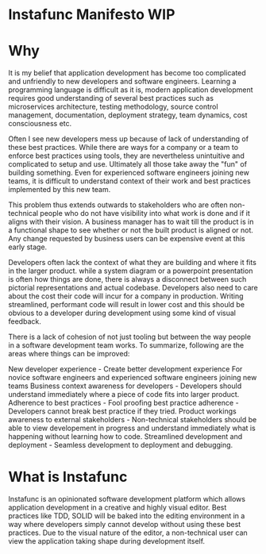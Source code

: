 # Instafunc Manifesto WIP

# Why
It is my belief that application development has become too complicated and unfriendly to new developers and software engineers. Learning a programming language is difficult as it is, modern application development requires good understanding of several best practices such as microservices architecture, testing methodology, source control management, documentation, deployment strategy, team dynamics, cost consciousness etc.

Often I see new developers mess up because of lack of understanding of these best practices. While there are ways for a company or a team to enforce best practices using tools, they are nevertheless unintuitive and complicated to setup and use. Ultimately all those take away the "fun" of building something. Even for experienced software engineers joining new teams, it is difficult to understand context of their work and best practices implemented by this new team.

This problem thus extends outwards to stakeholders who are often non-technical people who do not have visibility into what work is done and if it aligns with their vision. A business manager has to wait till the product is in a functional shape to see whether or not the built product is aligned or not. Any change requested by business users can be expensive event at this early stage.

Developers often lack the context of what they are building and where it fits in the larger product. while a system diagram or a powerpoint presentation is often how things are done, there is always a disconnect between such pictorial representations and actual codebase. Developers also need to care about the cost their code will incur for a company in production. Writing streamlined, performant code will result in lower cost and this should be obvious to a developer during development using some kind of visual feedback.

There is a lack of cohesion of not just tooling but between the way people in a software development team works.
To summarize, following are the areas where things can be improved:

New developer experience - Create better development experience For novice software engineers and experienced software engineers joining new teams
Business context awareness for developers - Developers should understand immediately where a piece of code fits into larger product.
Adherence to best practices - Fool proofing best practice adherence - Developers cannot break best practice if they tried.
Product workings awareness to external stakeholders - Non-technical stakeholders should be able to view developement in progress and understand immediately what is happening without learning how to code.
Streamlined development and deployment - Seamless development to deployment and debugging.

# What is Instafunc
Instafunc is an opinionated software development platform which allows application development in a creative and highly visual editor. Best practices like TDD, SOLID will be baked into the editing environment in a way where developers simply cannot develop without using these best practices. Due to the visual nature of the editor, a non-technical user can view the application taking shape during development itself.

